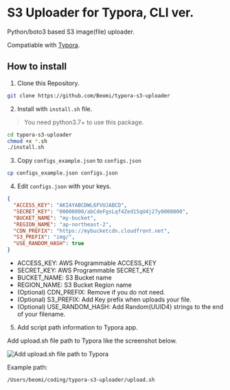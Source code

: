 # S3 Uploader for Typora, CLI ver.

Python/boto3 based S3 image(file) uploader.

Compatiable with [Typora](http://typora.io/).

## How to install

1. Clone this Repository.

```bash
git clone https://github.com/Beomi/typora-s3-uploader
```

2. Install with `install.sh` file.

> You need python3.7+ to use this package.

```bash
cd typora-s3-uploader
chmod +x *.sh
./install.sh
```

3. Copy `configs_example.json` to `configs.json`

```bash
cp configs_example.json configs.json
```

4. Edit `configs.json` with your keys.

```json
{
  "ACCESS_KEY": "AKIAYABCDWL6FVUJABCD",
  "SECRET_KEY": "00000000/abCdeFgsLqf4Zed15qU4j27y0000000",
  "BUCKET_NAME": "my-bucket",
  "REGION_NAME": "ap-northeast-2",
  "CDN_PREFIX": "https://mybucketcdn.cloudfront.net",
  "S3_PREFIX": "img/",
  "USE_RANDOM_HASH": true
}
```

- ACCESS_KEY: AWS Programmable ACCESS_KEY
- SECRET_KEY: AWS Programmable SECRET_KEY
- BUCKET_NAME: S3 Bucket name
- REGION_NAME: S3 Bucket Region name
- (Optional) CDN_PREFIX: Remove if you do not need.
- (Optional) S3_PREFIX: Add Key prefix when uploads your file.
- (Optional) USE_RANDOM_HASH: Add Random(UUID4) strings to the end of your filename.

5. Add script path information to Typora app.

Add upload.sh file path to Typora like the screenshot below.

![Add upload.sh file path to Typora](https://user-images.githubusercontent.com/11323660/84979524-94d72980-b16a-11ea-8e2b-e1e196f8e852.png)


Example path:

```
/Users/beomi/coding/typora-s3-uploader/upload.sh
```
